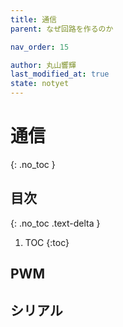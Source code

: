 ```yaml
---
title: 通信
parent: なぜ回路を作るのか

nav_order: 15

author: 丸山響輝
last_modified_at: true
state: notyet
---
```


# **通信**
{: .no_toc }

## 目次
{: .no_toc .text-delta }

1. TOC
{:toc}

## PWM
## シリアル
